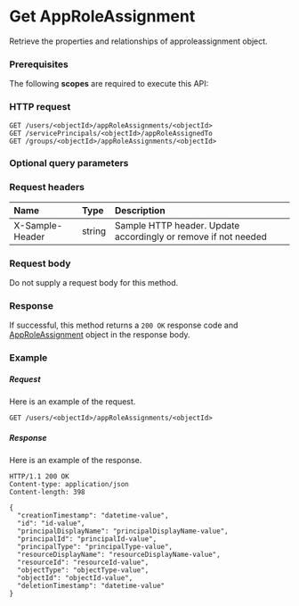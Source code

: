 # Get AppRoleAssignment

Retrieve the properties and relationships of approleassignment object.
### Prerequisites
The following **scopes** are required to execute this API: 
### HTTP request
<!-- { "blockType": "ignored" } -->
```http
GET /users/<objectId>/appRoleAssignments/<objectId>
GET /servicePrincipals/<objectId>/appRoleAssignedTo
GET /groups/<objectId>/appRoleAssignments/<objectId>
```
### Optional query parameters

### Request headers
| Name       | Type | Description|
|:-----------|:------|:----------|
| X-Sample-Header  | string  | Sample HTTP header. Update accordingly or remove if not needed|

### Request body
Do not supply a request body for this method.
### Response
If successful, this method returns a `200 OK` response code and [AppRoleAssignment](../resources/approleassignment.md) object in the response body.
### Example
##### Request
Here is an example of the request.
<!-- {
  "blockType": "request",
  "name": "get_approleassignment"
}-->
```http
GET /users/<objectId>/appRoleAssignments/<objectId>
```
##### Response
Here is an example of the response.
<!-- {
  "blockType": "response",
  "truncated": false,
  "@odata.type": "microsoft.graph.approleassignment"
} -->
```http
HTTP/1.1 200 OK
Content-type: application/json
Content-length: 398

{
  "creationTimestamp": "datetime-value",
  "id": "id-value",
  "principalDisplayName": "principalDisplayName-value",
  "principalId": "principalId-value",
  "principalType": "principalType-value",
  "resourceDisplayName": "resourceDisplayName-value",
  "resourceId": "resourceId-value",
  "objectType": "objectType-value",
  "objectId": "objectId-value",
  "deletionTimestamp": "datetime-value"
}
```

<!-- uuid: 543ffa2e-b5df-4ff9-87f1-48c21baf2c93
2015-10-24 21:49:46 UTC -->
<!-- {
  "type": "#page.annotation",
  "description": "Get AppRoleAssignment",
  "keywords": "",
  "section": "documentation",
  "tocPath": ""
}-->